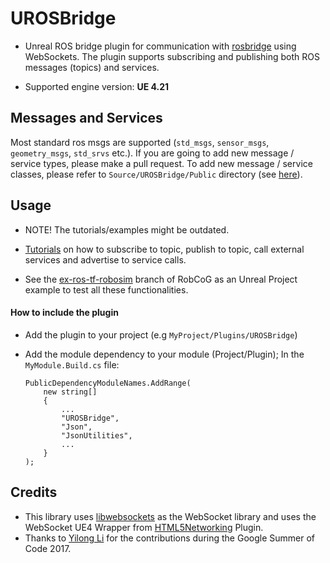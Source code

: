 # UROSBridge

* Unreal ROS bridge plugin for communication with [rosbridge](http://wiki.ros.org/rosbridge_suite) using WebSockets. The plugin supports subscribing and publishing both ROS messages (topics) and services.

* Supported engine version: **UE 4.21**

## Messages and Services

Most standard ros msgs are supported (`std_msgs`, `sensor_msgs`, `geometry_msgs`, `std_srvs` etc.). If you are going to add new message / service types, please make a pull request. To add new message / service classes, please refer to `Source/UROSBridge/Public` directory (see [here](Source/UROSBridge/Public)).

## Usage

* NOTE! The tutorials/examples might be outdated.

* [Tutorials](Documentation/Examples.md) on how to subscribe to topic, publish to topic, call external services and advertise to service calls.

* See the [ex-ros-tf-robosim](https://github.com/robcog-iai/RobCoG/tree/ex-ros-tf-robosim) branch of RobCoG as an Unreal Project example to test all these functionalities.

#### How to include the plugin

-   Add the plugin to your project (e.g `MyProject/Plugins/UROSBridge`)      

-   Add the module dependency to your module (Project/Plugin); In the
    `MyModule.Build.cs` file:  

		PublicDependencyModuleNames.AddRange(  
			new string[]  
			{  
				...  
				"UROSBridge",
				"Json",
				"JsonUtilities",
				...  
			}  
		);  

## Credits

* This library uses [libwebsockets](http://libwebsockets.org/) as the WebSocket library and uses the WebSocket UE4 Wrapper from [HTML5Networking](https://github.com/ankitkk/HTML5Networking) Plugin.
* Thanks to [Yilong Li](https://github.com/gnoliyil) for the contributions during the Google Summer of Code 2017.

